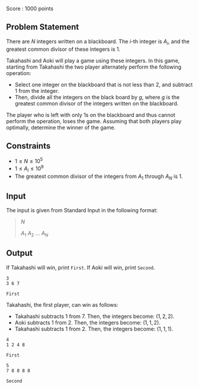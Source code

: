 Score : $1000$ points

## Problem Statement

There are $N$ integers written on a blackboard. The $i$-th integer is $A_i$, and the greatest common divisor of these integers is $1$.

Takahashi and Aoki will play a game using these integers. In this game, starting from Takahashi the two player alternately perform the following operation:

- Select one integer on the blackboard that is not less than $2$, and subtract $1$ from the integer.
- Then, divide all the integers on the black board by $g$, where $g$ is the greatest common divisor of the integers written on the blackboard.

The player who is left with only $1$s on the blackboard and thus cannot perform the operation, loses the game.
Assuming that both players play optimally, determine the winner of the game.

## Constraints

- $1 \leq N \leq 10^5$
- $1 \leq A_i \leq 10^9$
- The greatest common divisor of the integers from $A_1$ through $A_N$ is $1$.

## Input

The input is given from Standard Input in the following format:

> $N$
> 
> $A_1$ $A_2$ … $A_N$

## Output

If Takahashi will win, print `First`. If Aoki will win, print `Second`.

```input1
3
3 6 7
```

```output1
First
```

Takahashi, the first player, can win as follows:

- Takahashi subtracts $1$ from $7$. Then, the integers become: $(1,2,2)$.
- Aoki subtracts $1$ from $2$. Then, the integers become: $(1,1,2)$.
- Takahashi subtracts $1$ from $2$. Then, the integers become: $(1,1,1)$.

```input2
4
1 2 4 8
```

```output2
First
```

```input3
5
7 8 8 8 8
```

```output3
Second
```